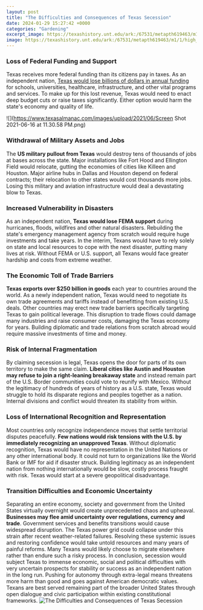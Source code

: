 ```yaml
---
layout: post
title: "The Difficulties and Consequences of Texas Secession"
date: 2024-01-29 15:27:42 +0000
categories: "Gardening"
excerpt_image: https://texashistory.unt.edu/ark:/67531/metapth619463/m1/1/high_res/
image: https://texashistory.unt.edu/ark:/67531/metapth619463/m1/1/high_res/
---
```


### Loss of Federal Funding and Support
Texas receives more federal funding than its citizens pay in taxes. As an independent nation, [Texas would lose billions of dollars in annual funding](https://yt.io.vn/collection/ager) for schools, universities, healthcare, infrastructure, and other vital programs and services. To make up for this lost revenue, Texas would need to enact deep budget cuts or raise taxes significantly. Either option would harm the state's economy and quality of life. 

![](https://www.texasalmanac.com/images/upload/2021/06/Screen Shot 2021-06-16 at 11.30.58 PM.png)
### Withdrawal of Military Assets and Jobs
The **US military pullout from Texas** would destroy tens of thousands of jobs at bases across the state. Major installations like Fort Hood and Ellington Field would relocate, gutting the economies of cities like Killeen and Houston. Major airline hubs in Dallas and Houston depend on federal contracts; their relocation to other states would cost thousands more jobs. Losing this military and aviation infrastructure would deal a devastating blow to Texas.
### Increased Vulnerability in Disasters  
As an independent nation, **Texas would lose FEMA support** during hurricanes, floods, wildfires and other natural disasters. Rebuilding the state's emergency management agency from scratch would require huge investments and take years. In the interim, Texans would have to rely solely on state and local resources to cope with the next disaster, putting many lives at risk. Without FEMA or U.S. support, all Texans would face greater hardship and costs from extreme weather.
### The Economic Toll of Trade Barriers
**Texas exports over $250 billion in goods** each year to countries around the world. As a newly independent nation, Texas would need to negotiate its own trade agreements and tariffs instead of benefitting from existing U.S. deals. Other countries may erect new trade barriers specifically targeting Texas to gain political leverage. This disruption to trade flows could damage many industries and raise consumer costs, damaging the Texas economy for years. Building diplomatic and trade relations from scratch abroad would require massive investments of time and money.  
### Risk of Internal Fragmentation   
By claiming secession is legal, Texas opens the door for parts of its own territory to make the same claim. **Liberal cities like Austin and Houston may refuse to join a right-leaning breakaway state** and instead remain part of the U.S. Border communities could vote to reunify with Mexico. Without the legitimacy of hundreds of years of history as a U.S. state, Texas would struggle to hold its disparate regions and peoples together as a nation. Internal divisions and conflict would threaten its stability from within.
### Loss of International Recognition and Representation
Most countries only recognize independence moves that settle territorial disputes peacefully. **Few nations would risk tensions with the U.S. by immediately recognizing an unapproved Texas**. Without diplomatic recognition, Texas would have no representation in the United Nations or any other international body. It could not turn to organizations like the World Bank or IMF for aid if disaster struck. Building legitimacy as an independent nation from nothing internationally would be slow, costly process fraught with risk. Texas would start at a severe geopolitical disadvantage.
### Transition Difficulties and Economic Uncertainty  
Separating an entire economy, society and government from the United States virtually overnight would create unprecedented chaos and upheaval. **Businesses may flee amid uncertainty over regulations, currency and trade**. Government services and benefits transitions would cause widespread disruption. The Texas power grid could collapse under this strain after recent weather-related failures. Resolving these systemic issues and restoring confidence would take untold resources and many years of painful reforms. Many Texans would likely choose to migrate elsewhere rather than endure such a risky process.
In conclusion, secession would subject Texas to immense economic, social and political difficulties with very uncertain prospects for stability or success as an independent nation in the long run. Pushing for autonomy through extra-legal means threatens more harm than good and goes against American democratic values. Texans are best served remaining part of the broader United States through open dialogue and civic participation within existing constitutional frameworks.
![The Difficulties and Consequences of Texas Secession](https://texashistory.unt.edu/ark:/67531/metapth619463/m1/1/high_res/)